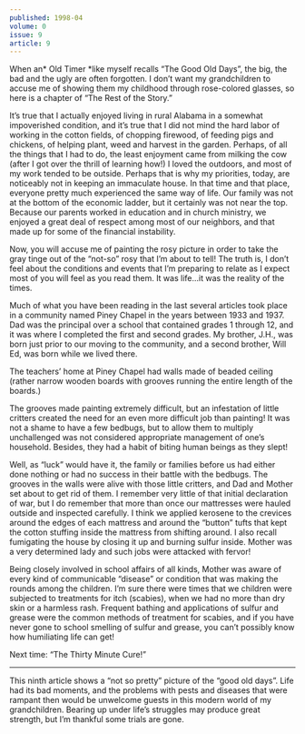 ```yaml
---
published: 1998-04
volume: 0
issue: 9
article: 9
---
```

When an* Old Timer *like myself recalls “The Good Old Days”, the big, the bad and the ugly are often forgotten. I don’t want my grandchildren to accuse me of showing them my childhood through rose-colored glasses, so here is a chapter of “The Rest of the Story.”

It’s true that I actually enjoyed living in rural Alabama in a somewhat impoverished condition, and it’s true that I did not mind the hard labor of working in the cotton fields, of chopping firewood, of feeding pigs and chickens, of helping plant, weed and harvest in the garden. Perhaps, of all the things that I had to do, the least enjoyment came from milking the cow (after I got over the thrill of learning how!) I loved the outdoors, and most of my work tended to be outside. Perhaps that is why my priorities, today, are noticeably not in keeping an immaculate house. In that time and that place, everyone pretty much experienced the same way of life. Our family was not at the bottom of the economic ladder, but it certainly was not near the top. Because our parents worked in education and in church ministry, we enjoyed a great deal of respect among most of our neighbors, and that made up for some of the financial instability.

Now, you will accuse me of painting the rosy picture in order to take the gray tinge out of the “not-so” rosy that I’m about to tell! The truth is, I don’t feel about the conditions and events that I’m preparing to relate as I expect most of you will feel as you read them. It was life...it was the reality of the times.

Much of what you have been reading in the last several articles took place in a community named Piney Chapel in the years between 1933 and 1937. Dad was the principal over a school that contained grades 1 through 12, and it was where I completed the first and second grades. My brother, J.H., was born just prior to our moving to the community, and a second brother, Will Ed, was born while we lived there.

The teachers’ home at Piney Chapel had walls made of beaded ceiling (rather narrow wooden boards with grooves running the entire length of the boards.)

The grooves made painting extremely difficult, but an infestation of little critters created the need for an even more difficult job than painting! It was not a shame to have a few bedbugs, but to allow them to multiply unchallenged was not considered appropriate management of one’s household. Besides, they had a habit of biting human beings as they slept!

Well, as “luck” would have it, the family or families before us had either done nothing or had no success in their battle with the bedbugs. The grooves in the walls were alive with those little critters, and Dad and Mother set about to get rid of them. I remember very little of that initial declaration of war, but I do remember that more than once our mattresses were hauled outside and inspected carefully. I think we applied kerosene to the crevices around the edges of each mattress and around the “button” tufts that kept the cotton stuffing inside the mattress from shifting around. I also recall fumigating the house by closing it up and burning sulfur inside. Mother was a very determined lady and such jobs were attacked with fervor!

Being closely involved in school affairs of all kinds, Mother was aware of every kind of communicable “disease” or condition that was making the rounds among the children. I’m sure there were times that we children were subjected to treatments for itch (scabies), when we had no more than dry skin or a harmless rash. Frequent bathing and applications of sulfur and grease were the common methods of treatment for scabies, and if you have never gone to school smelling of sulfur and grease, you can’t possibly know how humiliating life can get!

Next time: “The Thirty Minute Cure!”


---- 
This ninth article shows a “not so pretty” picture of the “good old days”. Life had its bad moments, and the problems with pests and diseases that were rampant then would be unwelcome guests in this modern world of my grandchildren. Bearing up under life’s struggles may produce great strength, but I’m thankful some trials are gone.